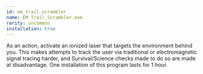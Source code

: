```yaml
---
id: em_trail_scrambler
name: EM_Trail_Scrambler.exe
rarity: uncommon
installation: true
---
```

As an action, activate an ionized laser that targets the environment behind you. This makes attempts to track the user
via traditional or electromagnetic signal tracing harder, and Survival/Science checks made to do so are made at
disadvantage. One installation of this program lasts for 1 hour.
